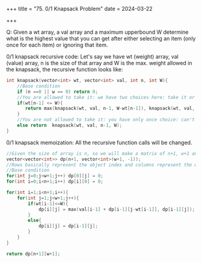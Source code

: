 +++
title = "75. 0/1 Knapsack Problem"
date = 2024-03-22

+++

Q: Given a wt array, a val array and a maximum upperbound W determine what is the highest value that you can get after either selecting an item (only once for each item) or ignoring that item.

0/1 knapsack recursive code:
Let's say we have wt (weight) array, val (value) array, n is the size of that array and W is the max. weight allowed in the knapsack, the recursive function looks like:

```c++
int knapsack(vector<int> wt, vector<int> val, int n, int W){
    //Base condition
    if (n ==0 || w == 0) return 0;
    //You are allowed to take it: we have two choices here: take it or dont
    if(wt[n-1] <= W){
       return max(knapsack(wt, val, n-1, W-wt[n-1]), knapsack(wt, val, n-1, W));
    }
    //You are not allowed to take it: you have only once choice: can't take it.
    else return  knapsack(wt, val, n-1, W);
}
```

0/1 knapsack memoization: All the recursive function calls will be changed.

```c++
//Given the size of array is n, so we will make a matrix of n+1, w+1 and initialize all tp -1
vector<vector<int>> dp(n+1, vector<int>(w+1, -1));
//Rows basically represent the object index and columns represent the weight, and dp[i][j] represents the max profit for i objects, given the weight constraint is j.
//Base condition
for(int j=0;j<w+1;j++) dp[0][j] = 0;
for(int i=0;i<n+1;i++) dp[i][0] = 0;

for(int i=1;i<n+1;i++){
    for(int j=1;j<w+1;j++){
        if(wt[i-1]<=W){
            dp[i][j] = max(val[i-1] + dp[i-1][j-wt[i-1]], dp[i-1][j]);
        }
        else{
            dp[i][j] = dp[i-1][j];
        }
    }
}

return dp[n+1][w+1];
```
